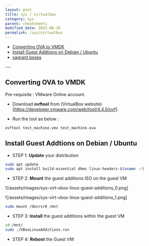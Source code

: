 ```yaml
---
layout: post
title: sys / virtualbox
category: sys
parent: cheatsheets
modified_date: 2022-08-16
permalink: /sys/virtualbox
---
```


<!-- vscode-markdown-toc -->
* [Converting OVA to VMDK](#ConvertingOVAtoVMDK)
* [Install Guest Addtions on Debian / Ubuntu](#InstallGuestAddtionsonDebianUbuntu)
* [vagrant boxes](https://app.vagrantup.com/boxes/search)

<!-- vscode-markdown-toc-config
	numbering=false
	autoSave=true
	/vscode-markdown-toc-config -->
<!-- /vscode-markdown-toc -->---

## <a name='ConvertingOVAtoVMDK'></a>Converting OVA to VMDK

Pre-requisite : VMware Online account.

- Download **ovftool** from (VirtualBox website)[https://developer.vmware.com/web/tool/4.4.0/ovf].

- Run the tool as below :
```sh
ovftool test_machine.vmx test_machine.ova
```

## <a name='InstallGuestAddtionsonDebianUbuntu'></a>Install Guest Addtions on Debian / Ubuntu

- STEP 1: **Update** your distribution
```sh
sudo apt update
sudo apt install build-essential dkms linux-headers-$(uname -r)
```

- STEP 2: **Mount** the guest additions ISO on the guest VM 

![/assets/images/sys-virt-vbox-linux-guest-additions_0.png]

![/assets/images/sys-virt-vbox-linux-guest-additions_1.png]

```sh
sudo mount /dev/sr0 /mnt
```

- STEP 3: **Install** the guest additions within the guest VM 
```sh
cd /mnt/
sudo ./VBoxLinuxAdditions.run
```

- STEP 4: **Reboot** the Guest VM 